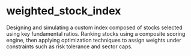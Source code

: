 # weighted_stock_index
Designing and simulating a custom index composed of stocks selected using key fundamental ratios. Ranking stocks using a composite scoring engine, then applying optimization techniques to assign weights under constraints such as risk tolerance and sector caps.
